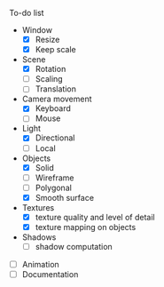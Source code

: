 To-do list
- Window
  - [x] Resize
  - [x] Keep scale
- Scene
  - [x] Rotation
  - [ ] Scaling
  - [ ] Translation
- Camera movement
  - [x] Keyboard
  - [ ] Mouse
- Light
  - [x] Directional
  - [ ] Local
- Objects
  - [x] Solid
  - [ ] Wireframe
  - [ ] Polygonal
  - [x] Smooth surface
- Textures
  - [x] texture quality and level of detail
  - [x] texture mapping on objects
- Shadows
  - [ ] shadow computation
- [ ] Animation
- [ ] Documentation
